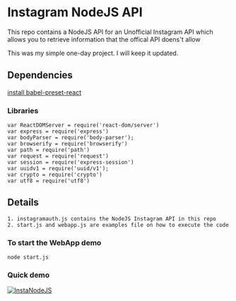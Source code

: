 # Instagram NodeJS API

This repo contains a NodeJS API for an Unofficial Instagram API which allows you to retrieve information that the offical API doens't allow

This was my simple one-day project. I will keep it updated.

## Dependencies

[install babel-preset-react](https://babeljs.io/docs/en/babel-preset-react.html)

### Libraries
```
var ReactDOMServer = require('react-dom/server')
var express = require('express')
var bodyParser = require('body-parser');
var browserify = require('browserify')
var path = require('path')
var request = require('request')
var session = require('express-session')
var uuidv1 = require('uuid/v1');
var crypto = require('crypto')
var utf8 = require('utf8')
```

## Details

```
1. instagramauth.js contains the NodeJS Instagram API in this repo
2. start.js and webapp.js are examples file on how to execute the code
```

### To start the WebApp demo
`node start.js`

### Quick demo
[![InstaNodeJS](http://img.youtube.com/vi/h5GW_4cWvCc/0.jpg)](http://www.youtube.com/watch?v=h5GW_4cWvCc)

